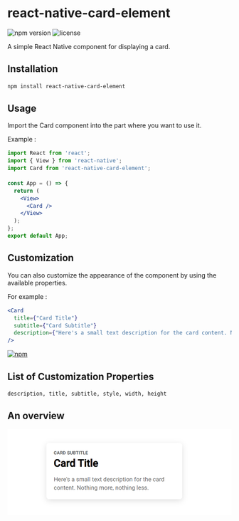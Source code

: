 # react-native-card-element

![npm version](https://img.shields.io/npm/v/react-native-card-element.svg)
![license](https://img.shields.io/npm/l/react-native-card-element.svg)

A simple React Native component for displaying a card.

## Installation

```bash
npm install react-native-card-element
```

## Usage

Import the Card component into the part where you want to use it.

Example :

```jsx
import React from 'react';
import { View } from 'react-native';
import Card from 'react-native-card-element';

const App = () => {
  return (
    <View>
      <Card />
    </View>
  );
};
export default App;
```
## Customization

You can also customize the appearance of the component by using the available properties.

For example :
```jsx
<Card
  title={"Card Title"}
  subtitle={"Card Subtitle"}
  description={"Here's a small text description for the card content. Nothing more, nothing less."}
/>
```
[![npm](https://img.shields.io/npm/dt/react-native-card-element.svg)](https://www.npmjs.com/package/react-native-card-element)

## List of Customization Properties
```txt
description, title, subtitle, style, width, height
```
## An overview
![Texte alternatif](https://github.com/Mohamed-78/rn-card-element/blob/main/contenu.PNG)

